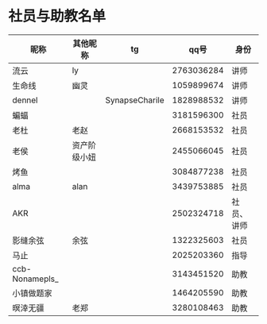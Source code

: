 # 社员与助教名单
| 昵称 | 其他昵称 | tg   | qq号 | 身份 |
| ---- | -------- | ---- | ----| ---- |
| 流云 | ly |      | 2763036284 | 讲师 |
| 生命线 | 幽灵 |      | 1059899674 | 讲师 |
| dennel |          | SynapseCharile | 1828988532 | 讲师 |
| 蝙蝠 |          |      | 3181596300 | 社员 |
| 老杜 | 老赵 |      | 2668153532 | 社员 |
| 老侯 | 资产阶级小妞 |      | 2455066045 | 社员 |
| 烤鱼 |          |      | 3084877238 | 社员 |
| alma | alan |      | 3439753885 | 社员 |
| AKR |          |      | 2502324718 | 社员、讲师 |
| 影缝余弦 | 余弦 |      | 1322325603 | 社员 |
| 马止 |          |      | 2025203360 | 指导 |
| ccb-Nonamepls_ |          |      | 3143451520 | 助教 |
| 小镇做题家 |          |      | 1464205590 | 助教 |
| 暝涬无疆 | 老郑 |      | 3280108463 | 助教 |

